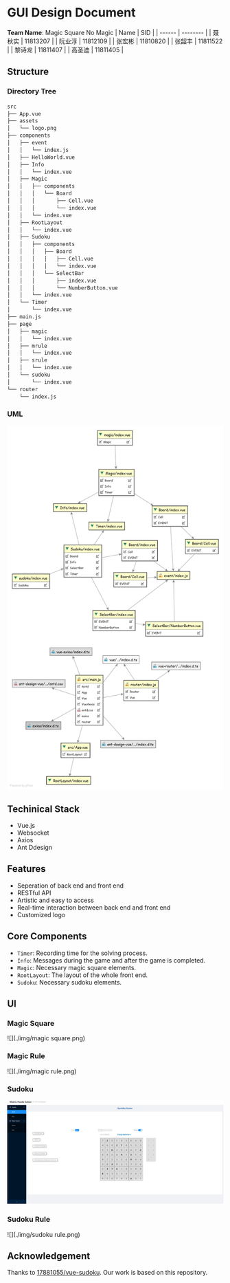 # GUI Design Document

**Team Name**: Magic Square No Magic
| Name   | SID      |
| ------ | -------- |
| 聂秋实 | 11813207 |
| 阮业淳 | 11812109 |
| 张宏彬 | 11810820 |
| 张韶丰 | 11811522 |
| 黎诗龙 | 11811407 |
| 高圣迪 | 11811405 |

## Structure

### Directory Tree

```bash
src
├── App.vue
├── assets
│   └── logo.png
├── components
│   ├── event
│   │   └── index.js
│   ├── HelloWorld.vue
│   ├── Info
│   │   └── index.vue
│   ├── Magic
│   │   ├── components
│   │   │   └── Board
│   │   │       ├── Cell.vue
│   │   │       └── index.vue
│   │   └── index.vue
│   ├── RootLayout
│   │   └── index.vue
│   ├── Sudoku
│   │   ├── components
│   │   │   ├── Board
│   │   │   │   ├── Cell.vue
│   │   │   │   └── index.vue
│   │   │   └── SelectBar
│   │   │       ├── index.vue
│   │   │       └── NumberButton.vue
│   │   └── index.vue
│   └── Timer
│       └── index.vue
├── main.js
├── page
│   ├── magic
│   │   └── index.vue
│   ├── mrule
│   │   └── index.vue
│   ├── srule
│   │   └── index.vue
│   └── sudoku
│       └── index.vue
└── router
    └── index.js
```

### UML
![](./img/1.png)


## Techinical Stack
- Vue.js
- Websocket
- Axios
- Ant Ddesign


## Features
- Seperation of back end and front end
- RESTful API
- Artistic and easy to access
- Real-time interaction between back end and front end
- Customized logo

## Core Components
- `Timer`: Recording time for the solving process.
- `Info`: Messages during the game and after the game is completed.
- `Magic`: Necessary magic square elements.
- `RootLayout`: The layout of the whole front end.
- `Sudoku`: Necessary sudoku elements.

## UI

### Magic Square
![](./img/magic square.png)

### Magic Rule
![](./img/magic rule.png)

### Sudoku
![](./img/sudoku.png)

### Sudoku Rule
![](./img/sudoku rule.png)

## Acknowledgement
Thanks to [17881055/vue-sudoku](https://github.com/17881055/vue-sudoku). Our work is based on this repository.
